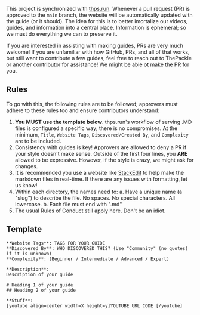 This project is synchronized with [thps.run](https://thps.run/). Whenever a pull request (PR) is approved to the `main` branch, the website will be automatically updated with the guide (or it should). The idea for this is to better imortalize our videos, guides, and information into a central place. Information is ephemeral; so we must do everything we can to preserve it.  
  
If you are interested in assisting with making guides, PRs are very much welcome! If you are unfamiliar with how GitHub, PRs, and all of that works, but still want to contribute a few guides, feel free to reach out to ThePackle or another contributor for assistance! We might be able ot make the PR for you.  

## Rules
To go with this, the following rules are to be followed; approvers must adhere to these rules too and ensure contributors understand:
1. **You MUST use the template below**. thps.run's workflow of serving .MD files is configured a specific way; there is no compromises. At the minimum, `Title`, `Website Tags`, `Discovered/Created By`, and `Complexity` are to be included.
2. Consistency with guides is key! Approvers are allowed to deny a PR if your style doesn't make sense. Outside of the first four lines, you **ARE** allowed to be expressive. However, if the style is crazy, we might ask for changes.
3. It is recommended you use a website like [StackEdit](https://stackedit.io/) to help make the markdown files in real-time. If there are any issues with formatting, let us know!
4. Within each directory, the names need to:
    a.  Have a unique name (a "slug") to describe the file. No spaces. No special characters. All lowercase.
    b.  Each file must end with ".md"
5. The usual Rules of Conduct still apply here. Don't be an idiot.

## Template

```**Title**: NAME OF YOUR GUIDE 
**Website Tags**: TAGS FOR YOUR GUIDE
**Discovered By**: WHO DISCOVERED THIS? (Use "Community" (no quotes) if it is unknown)
**Complexity**: (Beginner / Intermediate / Advanced / Expert)

**Description**:
Description of your guide

# Heading 1 of your guide
## Heading 2 of your guide

**Stuff**:
[youtube align=center width=X height=y]YOUTUBE URL CODE [/youtube]
```